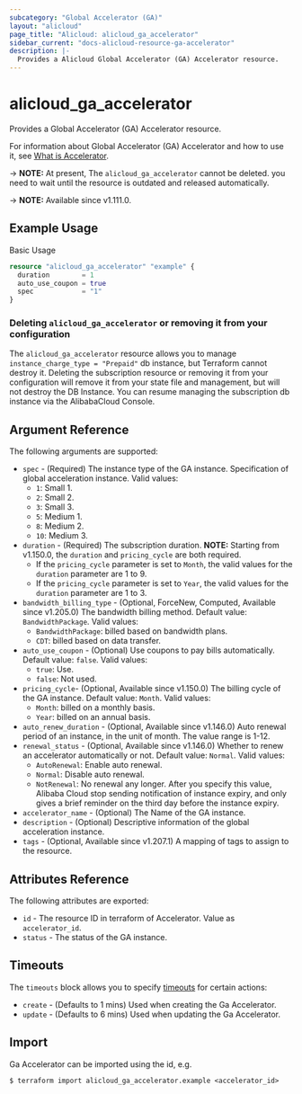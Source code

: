 ```yaml
---
subcategory: "Global Accelerator (GA)"
layout: "alicloud"
page_title: "Alicloud: alicloud_ga_accelerator"
sidebar_current: "docs-alicloud-resource-ga-accelerator"
description: |-
  Provides a Alicloud Global Accelerator (GA) Accelerator resource.
---
```


# alicloud_ga_accelerator

Provides a Global Accelerator (GA) Accelerator resource.

For information about Global Accelerator (GA) Accelerator and how to use it, see [What is Accelerator](https://www.alibabacloud.com/help/en/global-accelerator/latest/api-doc-ga-2019-11-20-api-doc-createaccelerator).

-> **NOTE:** At present, The `alicloud_ga_accelerator` cannot be deleted. you need to wait until the resource is outdated and released automatically.

-> **NOTE:** Available since v1.111.0.

## Example Usage

Basic Usage

```terraform
resource "alicloud_ga_accelerator" "example" {
  duration        = 1
  auto_use_coupon = true
  spec            = "1"
}
```

### Deleting `alicloud_ga_accelerator` or removing it from your configuration

The `alicloud_ga_accelerator` resource allows you to manage `instance_charge_type = "Prepaid"` db instance, but Terraform cannot destroy it.
Deleting the subscription resource or removing it from your configuration will remove it from your state file and management, but will not destroy the DB Instance.
You can resume managing the subscription db instance via the AlibabaCloud Console.

## Argument Reference

The following arguments are supported:

* `spec` - (Required) The instance type of the GA instance. Specification of global acceleration instance. Valid values:
  - `1`: Small 1.
  - `2`: Small 2.
  - `3`: Small 3.
  - `5`: Medium 1.
  - `8`: Medium 2.
  - `10`: Medium 3.
* `duration` - (Required) The subscription duration. **NOTE:** Starting from v1.150.0, the `duration` and  `pricing_cycle` are both required.
    * If the `pricing_cycle` parameter is set to `Month`, the valid values for the `duration` parameter are 1 to 9.
    * If the `pricing_cycle` parameter is set to `Year`, the valid values for the `duration` parameter are 1 to 3.
* `bandwidth_billing_type` - (Optional, ForceNew, Computed, Available since v1.205.0) The bandwidth billing method. Default value: `BandwidthPackage`. Valid values:
  - `BandwidthPackage`: billed based on bandwidth plans.
  - `CDT`: billed based on data transfer.
* `auto_use_coupon` - (Optional) Use coupons to pay bills automatically. Default value: `false`. Valid values:
  - `true`: Use.
  - `false`: Not used.
* `pricing_cycle`- (Optional, Available since v1.150.0) The billing cycle of the GA instance. Default value: `Month`. Valid values:
  - `Month`: billed on a monthly basis.
  - `Year`: billed on an annual basis.
* `auto_renew_duration` - (Optional, Available since v1.146.0) Auto renewal period of an instance, in the unit of month. The value range is 1-12.
* `renewal_status` - (Optional, Available since v1.146.0) Whether to renew an accelerator automatically or not. Default value: `Normal`. Valid values:
  - `AutoRenewal`: Enable auto renewal.
  - `Normal`: Disable auto renewal.
  - `NotRenewal`: No renewal any longer. After you specify this value, Alibaba Cloud stop sending notification of instance expiry, and only gives a brief reminder on the third day before the instance expiry.
* `accelerator_name` - (Optional) The Name of the GA instance.
* `description` - (Optional) Descriptive information of the global acceleration instance.
* `tags` - (Optional, Available since v1.207.1) A mapping of tags to assign to the resource.

## Attributes Reference

The following attributes are exported:

* `id` - The resource ID in terraform of Accelerator. Value as `accelerator_id`.
* `status` - The status of the GA instance.

## Timeouts

The `timeouts` block allows you to specify [timeouts](https://www.terraform.io/docs/configuration-0-11/resources.html#timeouts) for certain actions:

* `create` - (Defaults to 1 mins) Used when creating the Ga Accelerator.
* `update` - (Defaults to 6 mins) Used when updating the Ga Accelerator.

## Import

Ga Accelerator can be imported using the id, e.g.

```shell
$ terraform import alicloud_ga_accelerator.example <accelerator_id>
```
